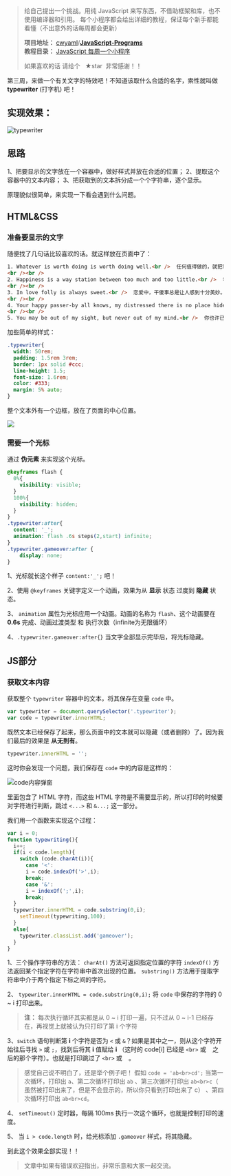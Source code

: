 > 给自己提出一个挑战。用纯 JavaScript 来写东西，不借助框架和库，也不使用编译器和引用。
> 每个小程序都会给出详细的教程，保证每个新手都能看懂（不出意外的话每周都会更新） <br>
>
> **项目地址：** [cwyaml](https://github.com/cwyaml)/**[JavaScript-Programs](https://github.com/cwyaml/JavaScript-Programs)**  <br>
> **教程目录：** [JavaScript 每周一个小程序](http://www.cwyaml.top/2017/04/25/%E6%AF%8F%E5%91%A8%E4%B8%80%E4%B8%AAJS%E5%B0%8F%E7%A8%8B%E5%BA%8F/) <br>
>
> 如果喜欢的话 请给个   ★star  非常感谢！！

第三周，来做一个有关文字的特效吧！不知道该取什么合适的名字，索性就叫做 **typewriter** (打字机) 吧！

## 实现效果：

![typewriter](http://upload-images.jianshu.io/upload_images/4030390-9747e6753c08577f.gif?imageMogr2/auto-orient/strip)

## 思路
1、把要显示的文字放在一个容器中，做好样式并放在合适的位置；
2、提取这个容器中的文本内容；
3、把获取到的文本拆分成一个个字符串，逐个显示。

原理貌似很简单，来实现一下看会遇到什么问题。

## HTML&CSS
### 准备要显示的文字
随便找了几句话比较喜欢的话。就这样放在页面中了：
``` html
1. Whatever is worth doing is worth doing well.<br />  任何值得做的，就把它做好。
<br /><br />
2. Happiness is a way station between too much and too little.<br />  幸福是太多和太少之间的一站。
<br /><br />
3. In love folly is always sweet.<br />  恋爱中，干傻事总是让人感到十分美妙。
<br /><br />
4. Your happy passer-by all knows, my distressed there is no place hides.<br />  你的幸福路人皆知，我的狼狈无处遁形。
<br /><br />
5. You may be out of my sight, but never out of my mind.<br />  你也许已走出我的视线，但从未走出我的思念。
```
加些简单的样式：
``` css
.typewriter{
  width: 50rem;
  padding: 1.5rem 3rem;
  border: 1px solid #ccc;
  line-height: 1.5;
  font-size: 1.6rem;
  color: #333;
  margin: 5% auto;
}
```

整个文本外有一个边框，放在了页面的中心位置。

![](http://upload-images.jianshu.io/upload_images/4030390-5c57a710b99300ab.png?imageMogr2/auto-orient/strip%7CimageView2/2/w/1240)

### 需要一个光标
通过 **伪元素** 来实现这个光标。
``` css
@keyframes flash {
  0%{
    visibility: visible;
  }
  100%{
    visibility: hidden;
  }
}
.typewriter:after{
  content: '_';
  animation: flash .6s steps(2,start) infinite;
}
.typewriter.gameover:after {
    display: none;
}
```

1、光标就长这个样子 `content:'_';` 吧！

2、使用 `@keyframes` 关键字定义一个动画，效果为从 **显示** 状态 过度到 **隐藏** 状态。

3、 `animation` 属性为光标应用一个动画。动画的名称为 `flash`、这个动画要在 **0.6s** 完成、动画过渡类型 和 执行次数（infinite为无限循环）

4、`.typewriter.gameover:after{}` 当文字全部显示完毕后，将光标隐藏。

## JS部分

### 获取文本内容
获取整个 `typewriter` 容器中的文本，将其保存在变量 `code` 中。
``` js
var typewriter = document.querySelector('.typewriter');
var code = typewriter.innerHTML;
```
既然文本已经保存了起来，那么页面中的文本就可以隐藏（或者删除）了。因为我们最后的效果是 **从无到有**。
``` js
typewriter.innerHTML = '';
```

这时你会发现一个问题，我们保存在 `code` 中的内容是这样的：

![code内容弹窗](http://upload-images.jianshu.io/upload_images/4030390-a6b1ec5173a17541.png?imageMogr2/auto-orient/strip%7CimageView2/2/w/1240)

里面包含了 HTML 字符，而这些 HTML 字符是不需要显示的，所以打印的时候要对字符进行判断，跳过 `<...>` 和 `&...;` 这一部分。

我们用一个函数来实现这个过程：
``` js
var i = 0;
function typewriting(){
  i++;
  if(i < code.length){
    switch (code.charAt(i)){
      case '<':
      i = code.indexOf('>',i);
      break;
      case '&':
      i = indexOf(';',i);
      break;
  }
  typewriter.innerHTML = code.substring(0,i);
    setTimeout(typewriting,100);
  }
  else{
    typewriter.classList.add('gameover');
  }
}
```
1、三个操作字符串的方法：
`charAt()` 方法可返回指定位置的字符
`indexOf()` 方法返回某个指定字符在字符串中首次出现的位置。
`substring()` 方法用于提取字符串中介于两个指定下标之间的字符。

2、 `typewriter.innerHTML = code.substring(0,i);` 将 `code` 中保存的字符的 0 ~ i 打印出来。

> **注：** 每次执行循环其实都是从 0 ~ i 打印一遍，只不过从 0 ~ i-1 已经存在，再视觉上就被认为只打印了第 i 个字符

3、`switch` 语句判断第 **i** 个字符是否为 `<` 或 `&`？如果是其中之一，则从这个字符开始往后寻找 `>` 或 `;`，找到后将其 **i** 值赋给 **i** （这时的 code[i] 已经是 `<br>` 或 ` ` 之后的那个字符）。也就是打印跳过了 `<br>` 或 ` ` 。

> 感觉自己说不明白了，还是举个例子吧！
> 假如 `code = 'ab<br>cd';`
> 当第一次循环，打印出 `a`、第二次循环打印出 `ab` 、第三次循环打印出 `ab<br>c`（<br>虽然被打印出来了，但是不会显示的，所以你只看到打印出来了 c） 、第四次循环打印出 `ab<br>cd`。

4、 `setTimeout()` 定时器，每隔 100ms 执行一次这个循环，也就是控制打印的速度。

5、 当 `i > code.length` 时，给光标添加 `.gameover` 样式，将其隐藏。

到此这个效果全部实现！！

> 文章中如果有错误欢迎指出，非常乐意和大家一起交流。
